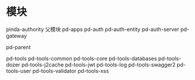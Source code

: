 

# 模块

pinda-authority 父模块
pd-apps
  pd-auth
    pd-auth-entity
    pd-auth-server
  pd-gateway

pd-parent

pd-tools
  pd-tools-common
  pd-tools-core
  pd-tools-databases
  pd-tools-dozer
  pd-tools-j2cache
  pd-tools-jwt
  pd-tools-log
  pd-tools-swagger2
  pd-tools-user
  pd-tools-validator
  pd-tools-xss
